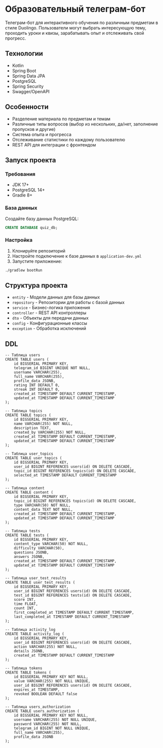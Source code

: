 # Образовательный телеграм-бот

Телеграм-бот для интерактивного обучения по различным предметам в стиле Duolingo. Пользователи могут выбрать интересующую тему, проходить уроки и квизы, зарабатывать опыт и отслеживать свой прогресс.

## Технологии

- Kotlin
- Spring Boot
- Spring Data JPA
- PostgreSQL
- Spring Security
- Swagger/OpenAPI

## Особенности

- Разделение материала по предметам и темам
- Различные типы вопросов (выбор из нескольких, да/нет, заполнение пропусков и другие)
- Система опыта и прогресса
- Отслеживание статистики по каждому пользователю
- REST API для интеграции с фронтендом

## Запуск проекта

### Требования

- JDK 17+
- PostgreSQL 14+
- Gradle 8+

### База данных

Создайте базу данных PostgreSQL:

```sql
CREATE DATABASE quiz_db;
```

### Настройка

1. Клонируйте репозиторий
2. Настройте подключение к базе данных в `application-dev.yml`
3. Запустите приложение:

```bash
./gradlew bootRun
```

## Структура проекта

- `entity` - Модели данных для базы данных
- `repository` - Репозитории для работы с базой данных
- `service` - Бизнес-логика приложения
- `controller` - REST API контроллеры
- `dto` - Объекты для передачи данных
- `config` - Конфигурационные классы
- `exception` - Обработка исключений


## DDL

```
-- Таблица users
CREATE TABLE users (
    id BIGSERIAL PRIMARY KEY,
    telegram_id BIGINT UNIQUE NOT NULL,
    username VARCHAR(255),
    full_name VARCHAR(255),
    profile_data JSONB,
    rating INT DEFAULT 0,
    streak INT DEFAULT 0,
    created_at TIMESTAMP DEFAULT CURRENT_TIMESTAMP,
    updated_at TIMESTAMP DEFAULT CURRENT_TIMESTAMP
);

-- Таблица topics
CREATE TABLE topics (
    id BIGSERIAL PRIMARY KEY,
    name VARCHAR(255) NOT NULL,
    description TEXT,
    created_by VARCHAR(255) NOT NULL,
    created_at TIMESTAMP DEFAULT CURRENT_TIMESTAMP,
    updated_at TIMESTAMP DEFAULT CURRENT_TIMESTAMP
);

-- Таблица user_topics
CREATE TABLE user_topics (
    id BIGSERIAL PRIMARY KEY,
    user_id BIGINT REFERENCES users(id) ON DELETE CASCADE,
    topic_id BIGINT REFERENCES topics(id) ON DELETE CASCADE,
    selected_at TIMESTAMP DEFAULT CURRENT_TIMESTAMP
);

-- Таблица content
CREATE TABLE content (
    id BIGSERIAL PRIMARY KEY,
    topic_id BIGINT REFERENCES topics(id) ON DELETE CASCADE,
    type VARCHAR(50) NOT NULL,
    content_data TEXT NOT NULL,
    created_at TIMESTAMP DEFAULT CURRENT_TIMESTAMP,
    updated_at TIMESTAMP DEFAULT CURRENT_TIMESTAMP
);

-- Таблица tests
CREATE TABLE tests (
    id BIGSERIAL PRIMARY KEY,
    content_type VARCHAR(50) NOT NULL,
    difficulty VARCHAR(50),
    questions JSONB,
    answers JSONB,
    created_at TIMESTAMP DEFAULT CURRENT_TIMESTAMP,
    updated_at TIMESTAMP DEFAULT CURRENT_TIMESTAMP
);

-- Таблица user_test_results
CREATE TABLE user_test_results (
    id BIGSERIAL PRIMARY KEY,
    user_id BIGINT REFERENCES users(id) ON DELETE CASCADE,
    test_id BIGINT REFERENCES tests(id) ON DELETE CASCADE,
    score INT,
    time FLOAT,
    count INT,
    first_completed_at TIMESTAMP DEFAULT CURRENT_TIMESTAMP,
    last_completed_at TIMESTAMP DEFAULT CURRENT_TIMESTAMP
);

-- Таблица activity_log
CREATE TABLE activity_log (
    id BIGSERIAL PRIMARY KEY,
    user_id BIGINT REFERENCES users(id) ON DELETE CASCADE,
    action VARCHAR(255) NOT NULL,
    details JSONB,
    created_at TIMESTAMP DEFAULT CURRENT_TIMESTAMP
);

-- Таблица tokens
CREATE TABLE tokens (
    id BIGSERIAL PRIMARY KEY NOT NULL,
    value VARCHAR(255) NOT NULL UNIQUE,
    user_id BIGINT REFERENCES users(id) ON DELETE CASCADE,
    expires_at TIMESTAMP,
    revoked BOOLEAN DEFAULT false
);

-- Таблица users_authorization
CREATE TABLE users_authorization (
    id BIGSERIAL PRIMARY KEY NOT NULL,
    username VARCHAR(255) NOT NULL UNIQUE,
    password VARCHAR(255) NOT NULL,
    telegram_id BIGINT NOT NULL UNIQUE,
    full_name VARCHAR(255),
    profile_data JSONB
);

```
